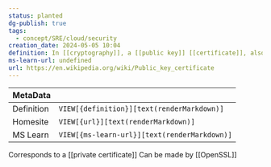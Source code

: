 ```yaml
---
status: planted
dg-publish: true
tags:
  - concept/SRE/cloud/security
creation_date: 2024-05-05 10:04
definition: In [[cryptography]], a [[public key]] [[certificate]], also known as a digital certificate or identity certificate, is an electronic document used to prove the validity of a public key.
ms-learn-url: undefined
url: https://en.wikipedia.org/wiki/Public_key_certificate
---
```


| MetaData   |                                              |
| ---------- | -------------------------------------------- |
| Definition | `VIEW[{definition}][text(renderMarkdown)]`   |
| Homesite   | `VIEW[{url}][text(renderMarkdown)]`          |
| MS Learn   | `VIEW[{ms-learn-url}][text(renderMarkdown)]` |
Corresponds to a [[private certificate]]
Can be made by [[OpenSSL]]
